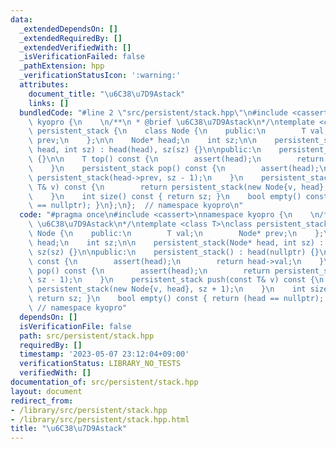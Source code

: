 ```yaml
---
data:
  _extendedDependsOn: []
  _extendedRequiredBy: []
  _extendedVerifiedWith: []
  _isVerificationFailed: false
  _pathExtension: hpp
  _verificationStatusIcon: ':warning:'
  attributes:
    document_title: "\u6C38\u7D9Astack"
    links: []
  bundledCode: "#line 2 \"src/persistent/stack.hpp\"\n#include <cassert>\nnamespace\
    \ kyopro {\n    \n/**\n * @brief \u6C38\u7D9Astack\n*/\ntemplate <class T>\nclass\
    \ persistent_stack {\n    class Node {\n    public:\n        T val;\n        Node*\
    \ prev;\n    };\n\n    Node* head;\n    int sz;\n\n    persistent_stack(Node*\
    \ head, int sz) : head(head), sz(sz) {}\n\npublic:\n    persistent_stack() : head(nullptr)\
    \ {}\n\n    T top() const {\n        assert(head);\n        return head->val;\n\
    \    }\n    persistent_stack pop() const {\n        assert(head);\n        return\
    \ persistent_stack(head->prev, sz - 1);\n    }\n    persistent_stack push(const\
    \ T& v) const {\n        return persistent_stack(new Node{v, head}, sz + 1);\n\
    \    }\n    int size() const { return sz; }\n    bool empty() const { return (head\
    \ == nullptr); }\n};\n};  // namespace kyopro\n"
  code: "#pragma once\n#include <cassert>\nnamespace kyopro {\n    \n/**\n * @brief\
    \ \u6C38\u7D9Astack\n*/\ntemplate <class T>\nclass persistent_stack {\n    class\
    \ Node {\n    public:\n        T val;\n        Node* prev;\n    };\n\n    Node*\
    \ head;\n    int sz;\n\n    persistent_stack(Node* head, int sz) : head(head),\
    \ sz(sz) {}\n\npublic:\n    persistent_stack() : head(nullptr) {}\n\n    T top()\
    \ const {\n        assert(head);\n        return head->val;\n    }\n    persistent_stack\
    \ pop() const {\n        assert(head);\n        return persistent_stack(head->prev,\
    \ sz - 1);\n    }\n    persistent_stack push(const T& v) const {\n        return\
    \ persistent_stack(new Node{v, head}, sz + 1);\n    }\n    int size() const {\
    \ return sz; }\n    bool empty() const { return (head == nullptr); }\n};\n}; \
    \ // namespace kyopro"
  dependsOn: []
  isVerificationFile: false
  path: src/persistent/stack.hpp
  requiredBy: []
  timestamp: '2023-05-07 23:12:04+09:00'
  verificationStatus: LIBRARY_NO_TESTS
  verifiedWith: []
documentation_of: src/persistent/stack.hpp
layout: document
redirect_from:
- /library/src/persistent/stack.hpp
- /library/src/persistent/stack.hpp.html
title: "\u6C38\u7D9Astack"
---
```

